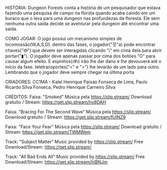 HISTÓRIA:
Dungeon Forests conta a história de um pesquisador que estava fazendo uma pesquisa de campo na florsta quando acaba caindo em um buraco que o leva para uma dungeon nas profundezas da floresta. Ele sem nenhuma outra saída decide se aventurar pela dungeon até encontrar uma saída.

COMO JOGAR:
O jogo possui um mecanismo simples de locomossão(W,A,S,D). dentro das fases, o jogador("웃"a) pode encontrar chaves("@̵") que devem ser interagidas clicando "i" em cima dela para abrir portar("▮"). O jogador deve apenas passar por cima dos botões "O" para causar algum efeito. E espinhos(⧼#⧽) irão lhe dar dano e lhe devouverá até o início da fase. teletransportes("<" e ">") lhe levarão de um lado para outro. Lembrando que o jogador deve sempre chegar na última porta

CRIADORES:
CC1MA - Kalel Henrique Paixao Fonseca de Lima, Paulo Ricardo Silva Fonseca, Pedro Henrique Carneiro Silva

CRÉDITOS:
Faixa: "Smoked"
Música pela https://slip.stream/
Download gratuito / Stream: https://get.slip.stream/hv8DAH

Faixa: "Bracing For The Second Wave"
Música pela https://slip.stream/
Download gratuito / Stream: https://get.slip.stream/fUINZ9

Faixa: "Face Your Fear"
Música pela https://slip.stream/
Download gratuito / Stream: https://get.slip.stream/TWMWem

Track: "Subject Matter"
Music provided by https://slip.stream/ 
Free Download/Stream: https://get.slip.stream/

Track: "All Bad Ends All"
Music provided by https://slip.stream/ 
Free Download/Stream: https://get.slip.stream/hlBNJm





